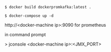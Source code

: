     $ docker build dockerpromkafka:latest .  
	
	$ docker-compose up -d  
	
http://&lt;docker-machine ip&gt;:9090 for prometheus  

in command prompt  

&gt; jconsole &lt;docker-machine ip&gt;:&lt;JMX_PORT&gt;  
